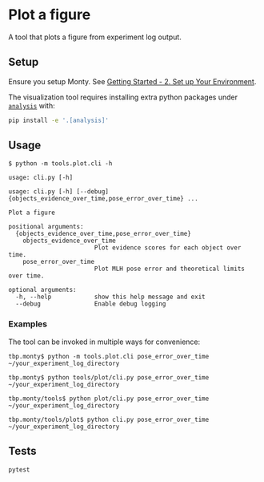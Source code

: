 # Plot a figure

A tool that plots a figure from experiment log output.

## Setup

Ensure you setup Monty. See [Getting Started - 2. Set up Your Environment](https://thousandbrainsproject.readme.io/docs/getting-started#2-set-up-your-environment).

The visualization tool requires installing extra python packages under [`analysis`](https://github.com/thousandbrainsproject/tbp.monty/blob/c886e187c47aac6135a15b72052c71e34009a92b/pyproject.toml?plain=1#L54) with:
```bash
pip install -e '.[analysis]'
```

## Usage

```
$ python -m tools.plot.cli -h

usage: cli.py [-h]

usage: cli.py [-h] [--debug] {objects_evidence_over_time,pose_error_over_time} ...

Plot a figure

positional arguments:
  {objects_evidence_over_time,pose_error_over_time}
    objects_evidence_over_time
                        Plot evidence scores for each object over time.
    pose_error_over_time
                        Plot MLH pose error and theoretical limits over time.

optional arguments:
  -h, --help            show this help message and exit
  --debug               Enable debug logging
```

### Examples

The tool can be invoked in multiple ways for convenience:

```
tbp.monty$ python -m tools.plot.cli pose_error_over_time ~/your_experiment_log_directory

tbp.monty$ python tools/plot/cli.py pose_error_over_time ~/your_experiment_log_directory

tbp.monty/tools$ python plot/cli.py pose_error_over_time ~/your_experiment_log_directory

tbp.monty/tools/plot$ python cli.py pose_error_over_time ~/your_experiment_log_directory
```

## Tests

```
pytest
```
